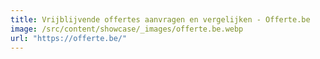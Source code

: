 ```yaml
---
title: Vrijblijvende offertes aanvragen en vergelijken - Offerte.be
image: /src/content/showcase/_images/offerte.be.webp
url: "https://offerte.be/"
---
```

